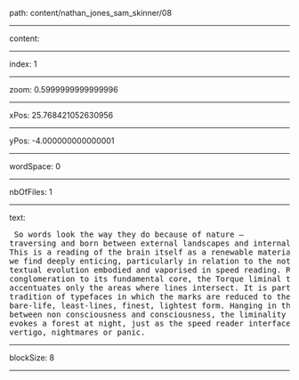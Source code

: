 path: content/nathan_jones_sam_skinner/08

----

content: 

----

index: 1

----

zoom: 0.5999999999999996

----

xPos: 25.768421052630956

----

yPos: -4.000000000000001

----

wordSpace: 0

----

nbOfFiles: 1

----

text: <pre>
So
words
look
the
way
they
do
because
of
nature
–
traversing
and
born
between
external
landscapes
and
internal
networks.
This
is
a
reading
of
the
brain
itself
as
a
renewable
materialism,
which
we
find
deeply
enticing,
particularly
in
relation
to
the
notion
of
textual
evolution
embodied
and
vaporised
in
speed
reading.
Reducing
conglomeration
to
its
fundamental
core,
the
Torque
liminal
typeface
accentuates
only
the
areas
where
lines
intersect.
It
is
part
of
a
tradition
of
typefaces
in
which
the
marks
are
reduced
to
their
bare-life,
least-lines,
finest,
lightest
form.
Hanging
in
the
balance
between
non
consciousness
and
consciousness,
the
liminality
of
the
type
evokes
a
forest
at
night,
just
as
the
speed
reader
interface
can
invoke
vertigo,
nightmares
or
panic.
</pre>


----

blockSize: 8

----

